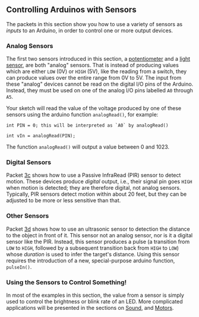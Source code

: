 ## Controlling Arduinos with Sensors ##

The packets in this section show you how to use a variety of sensors
as *inputs* to an Arduino, in order to control one or more output devices.

### Analog Sensors ###

The first two sensors introduced in this section, a [potentiometer](3a-potentiometer)
and a [light sensor](3b-light-sensor), are both "analog" sensors.
That is instead of producing values which are either `LOW` (0V) or `HIGH` (5V),
like the reading from a switch, they can produce values over the entire
range from 0V to 5V.  The input from these "analog" devices cannot be read 
on the digital I/O pins of the Arduino.  Instead, they must be used on one 
of the analog I/O pins labelled `A0` through `A5`.

Your sketch will read the value of the voltage produced by one of these 
sensors using the arduino function `analogRead()`, for example:

    int PIN = 0; this will be interpreted as `A0` by analogRead()

    int vIn = analogRead(PIN);

The function `analogRead()` will output a value between 0 and 1023.

### Digital Sensors ###

Packet [3c](3c-PIR) shows how to use a Passive InfraRead (PIR) sensor to
detect motion.  These devices produce *digital* output, i.e., their
signal pin goes `HIGH` when motion is detected; they are therefore
digital, not analog sensors.  Typically, PIR sensors detect motion within
about 20 feet, but they can be adjusted to be more or less sensitive
than that.

### Other Sensors ###
 
Packet [3d](3d-ultrasonic-sensor) shows how to use an ultrasonic sensor
to detection the distance to the object in front of it.  This sensor
not an analog sensor, nor is it a digital sensor like the PIR.  Instead,
this sensor produces a pulse (a transition from `LOW` to `HIGH`, followed 
by a subsequent transition back from `HIGH` to `LOW`) whose *duration*
is used to infer the target's distance.  Using this sensor requires the
introduction of a new, special-purpose arduino function, `pulseIn()`.

### Using the Sensors to Control Something! ###

In most of the examples in this section, the value from a sensor is simply used to 
control the brightness or blink rate of an LED.  More complicated applications will
be presented in the sections on [Sound](../4-Sound), and [Motors](../5-Motors).


